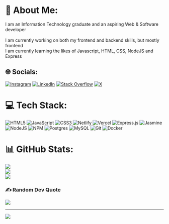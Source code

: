 # 💫 About Me:
I am an Information Technology graduate and an aspiring Web & Software developer<br><br>I am currently working on both my frontend and backend skills, but mostly frontend<br>I am currently learning the likes of Javascript, HTML, CSS, NodeJS and Express


## 🌐 Socials:
[![Instagram](https://img.shields.io/badge/Instagram-%23E4405F.svg?logo=Instagram&logoColor=white)](https://instagram.com/nomfundoflorence_) [![LinkedIn](https://img.shields.io/badge/LinkedIn-%230077B5.svg?logo=linkedin&logoColor=white)](https://www.linkedin.com/in/nomfundo-mlangeni-221b83227/) [![Stack Overflow](https://img.shields.io/badge/-Stackoverflow-FE7A16?logo=stack-overflow&logoColor=white)](https://stackoverflow.com/users/21957808) [![X](https://img.shields.io/badge/X-black.svg?logo=X&logoColor=white)](https://x.com/NomfundoMl66232) 

# 💻 Tech Stack:
![HTML5](https://img.shields.io/badge/html5-%23E34F26.svg?style=for-the-badge&logo=html5&logoColor=white) ![JavaScript](https://img.shields.io/badge/javascript-%23323330.svg?style=for-the-badge&logo=javascript&logoColor=%23F7DF1E) ![CSS3](https://img.shields.io/badge/css3-%231572B6.svg?style=for-the-badge&logo=css3&logoColor=white) ![Netlify](https://img.shields.io/badge/netlify-%23000000.svg?style=for-the-badge&logo=netlify&logoColor=#00C7B7) ![Vercel](https://img.shields.io/badge/vercel-%23000000.svg?style=for-the-badge&logo=vercel&logoColor=white) ![Express.js](https://img.shields.io/badge/express.js-%23404d59.svg?style=for-the-badge&logo=express&logoColor=%2361DAFB) ![Jasmine](https://img.shields.io/badge/jasmine-%238A4182.svg?style=for-the-badge&logo=jasmine&logoColor=white) ![NodeJS](https://img.shields.io/badge/node.js-6DA55F?style=for-the-badge&logo=node.js&logoColor=white) ![NPM](https://img.shields.io/badge/NPM-%23CB3837.svg?style=for-the-badge&logo=npm&logoColor=white) ![Postgres](https://img.shields.io/badge/postgres-%23316192.svg?style=for-the-badge&logo=postgresql&logoColor=white) ![MySQL](https://img.shields.io/badge/mysql-4479A1.svg?style=for-the-badge&logo=mysql&logoColor=white) ![Git](https://img.shields.io/badge/git-%23F05033.svg?style=for-the-badge&logo=git&logoColor=white) ![Docker](https://img.shields.io/badge/docker-%230db7ed.svg?style=for-the-badge&logo=docker&logoColor=white)
# 📊 GitHub Stats:
![](https://github-readme-stats.vercel.app/api?username=NomfundoFlorence&theme=neon&hide_border=false&include_all_commits=true&count_private=true)<br/>
![](https://github-readme-streak-stats.herokuapp.com/?user=NomfundoFlorence&theme=neon&hide_border=false)<br/>
![](https://github-readme-stats.vercel.app/api/top-langs/?username=NomfundoFlorence&theme=neon&hide_border=false&include_all_commits=true&count_private=true&layout=compact)

### ✍️ Random Dev Quote
![](https://quotes-github-readme.vercel.app/api?type=horizontal&theme=radical)

---
[![](https://visitcount.itsvg.in/api?id=NomfundoFlorence&icon=0&color=10)](https://visitcount.itsvg.in)

<!-- Proudly created with GPRM ( https://gprm.itsvg.in ) -->
